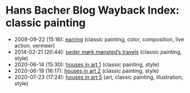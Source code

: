 # Hans Bacher Blog Wayback Index: classic painting

* 2009-09-22 (15:16): [earring](https://web.archive.org/web/https://one1more2time3.wordpress.com/2009/09/22/earring/) (classic painting, color, composition, live action, vermeer)
* 2014-02-21 (20:44): [peder mørk mønsted’s travels](https://web.archive.org/web/https://one1more2time3.wordpress.com/2014/02/21/peder-mork-monsteds-travels/) (classic painting, style)
* 2020-06-14 (15:30): [houses in art 1](https://web.archive.org/web/https://one1more2time3.wordpress.com/2020/06/14/houses-in-art-1/) (classic painting, style)
* 2020-06-19 (16:17): [houses in art 2](https://web.archive.org/web/https://one1more2time3.wordpress.com/2020/06/19/houses-in-art-2/) (classic painting, style)
* 2020-07-23 (17:24): [houses in art 5](https://web.archive.org/web/https://one1more2time3.wordpress.com/2020/07/23/houses-in-art-5/) (art, classic painting, illustration, style)
